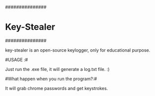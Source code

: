 ###############
# Key-Stealer #
###############

key-stealer is an open-source keylogger, only for educational purpose.

#USAGE :#

Just run the .exe file, it will generate a log.txt file. :)

#What happen when you run the program?:#

It will grab chrome passwords and get keystrokes.

